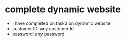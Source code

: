 # complete dynamic website
- I have completed on task3 on dynamic website 
- customer ID: any customer Id
- password: any password